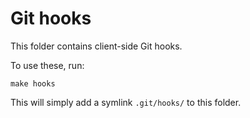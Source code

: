 # Git hooks

This folder contains client-side Git hooks.

To use these, run:

    make hooks

This will simply add a symlink `.git/hooks/` to this folder.
